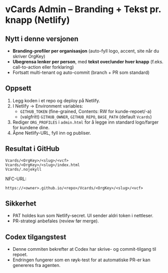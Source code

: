 # vCards Admin – Branding + Tekst pr. knapp (Netlify)

## Nytt i denne versjonen
- **Branding-profiler per organisasjon** (auto-fyll logo, accent, site når du skriver OrgKey)
- **Ubegrensa lenker per person**, med **tekst over/under hver knapp** (f.eks. call-to-action eller forklaring)
- Fortsatt multi-tenant og auto-commit (branch + PR som standard)

## Oppsett
1. Legg koden i et repo og deploy på Netlify.
2. I Netlify → Environment variables:
   - `GITHUB_TOKEN` (fine-grained, Contents: RW for kunde-repoet/-a)
   - (valgfritt) `GITHUB_OWNER`, `GITHUB_REPO`, `BASE_PATH` (default `Vcards`)
3. Rediger `ORG_PROFILES` i `admin.html` for å legge inn standard logo/farger for kundene dine.
4. Åpne Netlify-URL, fyll inn og publiser.

## Resultat i GitHub
```
Vcards/<OrgKey>/<slug>/<vcf>
Vcards/<OrgKey>/<slug>/index.html
Vcards/.nojekyll
```
NFC-URL:
```
https://<owner>.github.io/<repo>/Vcards/<OrgKey>/<slug>/<vcf>
```

## Sikkerhet
- PAT holdes kun som Netlify-secret. UI sender aldri token i nettleser.
- PR-strategi anbefales (review før merge).

## Codex tilgangstest
- Denne commiten bekrefter at Codex har skrive- og commit-tilgang til repoet.
- Endringen fungerer som en røyk-test for at automatiske PR-er kan genereres fra agenten.
